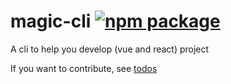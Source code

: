 
# magic-cli  [![npm package](https://img.shields.io/npm/v/magic-cli.svg)](https://www.npmjs.com/package/magic-cli)

A cli to help you develop (vue and react) project

If you want to contribute, see [todos](https://github.com/magic-FE/magic-cli/blob/master/todo.md)
